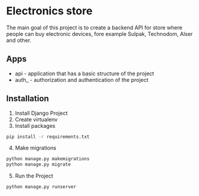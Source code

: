 # Electronics store
The main goal of this project is to create a backend API for store where people can buy electronic devices, fore example
Sulpak, Technodom, Alser and other.
## Apps
* api - application that has a basic structure of the project
* auth_ - authorization and authentication of the project
## Installation
1. Install Django Project
2. Create virtualenv
3. Install packages
```bash
pip install -r requirements.txt
```
4. Make migrations
```bash
python manage.py makemigrations
python manage.py migrate
```
5. Run the Project
```bash
python manage.py runserver
```